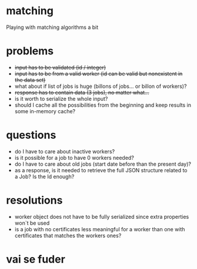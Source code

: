 # matching
Playing with matching algorithms a bit

# problems

- ~~input has to be validated (id / integer)~~
- ~~input has to be from a valid worker (id can be valid but nonexistent in the data set)~~
- what about if list of jobs is huge (billons of jobs... or billon of workers)?
- ~~response has to contain data (3 jobs), no matter what...~~
- is it worth to serialize the whole input?
- should I cache all the possibilities from the beginning and keep results in some in-memory cache?


# questions

- do I have to care about inactive workers?
- is it possible for a job to have 0 workers needed?
- do I have to care about old jobs (start date before than the present day)?
- as a response, is it needed to retrieve the full JSON structure related to a Job? Is the Id enough?


# resolutions

- worker object does not have to be fully serialized since extra properties won`t be used
- is a job with no certificates less meaningful for a worker than one with certificates that matches the workers ones? 

# vai se fuder
